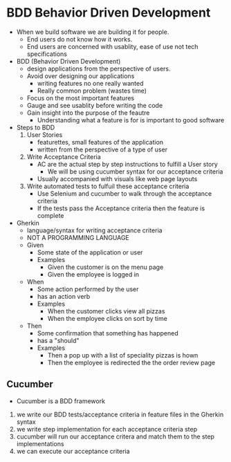 # BDD Behavior Driven Development
- When we build software we are building it for people.
    - End users do not know how it works.
    - End users are concerned with usablity, ease of use not tech specifications
- BDD (Behavior Driven Development)
    - design applications from the perspective of users.
    - Avoid over designing our applications
        - writing features no one really wanted
        - Really common problem (wastes time)
    - Focus on the most important features
    - Gauge and see usablity before writing the code
    - Gain insight into the purpose of the feautre
        - Understanding what a feature is for is important to good software
- Steps to BDD
    1. User Stories
        - featurettes, small features of the application 
        - written from the perspective of a type of user
    2. Write Acceptance Criteria
        - AC are the actual step by step instructions to fulfill a User story
            - We will be using cucumber syntax for our acceptance criteria
        - Usually accompanied with visuals like web page layouts
    3. Write automated tests to fulfuil these acceptance criteria
        - Use Selenium and cucumber to walk through the acceptance criteria
        - If the tests pass the Acceptance criteria then the feature is complete
- Gherkin 
    - language/syntax for writing acceptance criteria
    - NOT A PROGRAMMING LANGUAGE
    - Given
        - Some state of the application or user
        - Examples
            - Given the customer is on the menu page
            - Given the employee is logged in
    - When 
        - Some action performed by the user
        - has an action verb
        - Examples
            - When the customer clicks view all pizzas
            - When the employee clicks on sort by time
    - Then
        - Some confirmation that something has happened
        - has a "should"
        - Examples
            - Then a pop up with a list of speciality pizzas is hown
            - Then the employee is redirected the the order review page

## Cucumber
- Cucumber is a BDD framework
1. we write our BDD tests/acceptance criteria in feature files in the Gherkin syntax
2. we write step implementation for each acceptance criteria step
3. cucumber will run our acceptance critera and match them to the step implementations
4. we can execute our acceptance criteria

